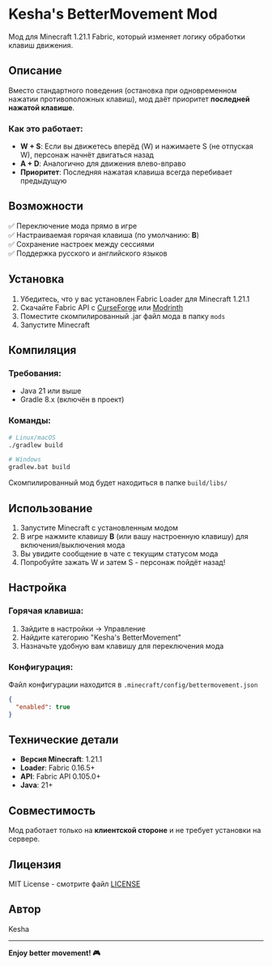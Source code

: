 # Kesha's BetterMovement Mod

Мод для Minecraft 1.21.1 Fabric, который изменяет логику обработки клавиш движения.

## Описание

Вместо стандартного поведения (остановка при одновременном нажатии противоположных клавиш), мод даёт приоритет **последней нажатой клавише**.

### Как это работает:

- **W + S**: Если вы движетесь вперёд (W) и нажимаете S (не отпуская W), персонаж начнёт двигаться назад
- **A + D**: Аналогично для движения влево-вправо
- **Приоритет**: Последняя нажатая клавиша всегда перебивает предыдущую

## Возможности

✅ Переключение мода прямо в игре  
✅ Настраиваемая горячая клавиша (по умолчанию: **B**)  
✅ Сохранение настроек между сессиями  
✅ Поддержка русского и английского языков  

## Установка

1. Убедитесь, что у вас установлен Fabric Loader для Minecraft 1.21.1
2. Скачайте Fabric API с [CurseForge](https://www.curseforge.com/minecraft/mc-mods/fabric-api) или [Modrinth](https://modrinth.com/mod/fabric-api)
3. Поместите скомпилированный .jar файл мода в папку `mods`
4. Запустите Minecraft

## Компиляция

### Требования:
- Java 21 или выше
- Gradle 8.x (включён в проект)

### Команды:

```bash
# Linux/macOS
./gradlew build

# Windows
gradlew.bat build
```

Скомпилированный мод будет находиться в папке `build/libs/`

## Использование

1. Запустите Minecraft с установленным модом
2. В игре нажмите клавишу **B** (или вашу настроенную клавишу) для включения/выключения мода
3. Вы увидите сообщение в чате с текущим статусом мода
4. Попробуйте зажать W и затем S - персонаж пойдёт назад!

## Настройка

### Горячая клавиша:
1. Зайдите в настройки → Управление
2. Найдите категорию "Kesha's BetterMovement"
3. Назначьте удобную вам клавишу для переключения мода

### Конфигурация:
Файл конфигурации находится в `.minecraft/config/bettermovement.json`

```json
{
  "enabled": true
}
```

## Технические детали

- **Версия Minecraft**: 1.21.1
- **Loader**: Fabric 0.16.5+
- **API**: Fabric API 0.105.0+
- **Java**: 21+

## Совместимость

Мод работает только на **клиентской стороне** и не требует установки на сервере.

## Лицензия

MIT License - смотрите файл [LICENSE](LICENSE)

## Автор

Kesha

---

**Enjoy better movement! 🎮**
